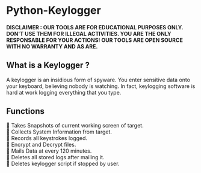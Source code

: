 # Python-Keylogger

#### **DISCLAIMER : OUR TOOLS ARE FOR EDUCATIONAL PURPOSES ONLY. DON'T USE THEM FOR ILLEGAL ACTIVITIES. YOU ARE THE ONLY RESPONSABLE FOR YOUR ACTIONS! OUR TOOLS ARE OPEN SOURCE WITH NO WARRANTY AND AS ARE.**

## What is a Keylogger ?
A keylogger is an insidious form of spyware. You enter sensitive data onto your keyboard, believing nobody is watching. In fact, keylogging software is hard at work logging everything that you type.

## Functions 
:pushpin: Takes Snapshots of current working screen of target.<br/>
:pushpin: Collects System Information from target.<br/>
:pushpin: Records all keystrokes logged.<br/>
:pushpin: Encrypt and Decrypt files.<br/>
:pushpin: Mails Data at every 120 minutes.<br/>
:pushpin: Deletes all stored logs after mailing it.<br/>
:pushpin: Deletes keylogger script if stopped by user.<br/>
